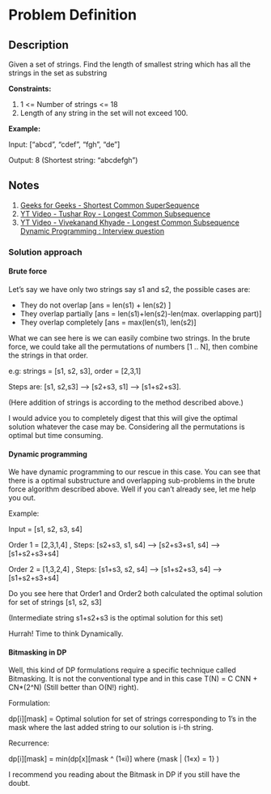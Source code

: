 # Problem Definition

## Description

Given a set of strings. Find the length of smallest string which has all the strings in the set as substring

**Constraints:**

1. 1 <= Number of strings <= 18
1. Length of any string in the set will not exceed 100.

**Example:**

Input: [“abcd”, “cdef”, “fgh”, “de”]

Output: 8 (Shortest string: “abcdefgh”)

## Notes

1. [Geeks for Geeks - Shortest Common SuperSequence](https://www.geeksforgeeks.org/shortest-common-supersequence/)
1. [YT Video - Tushar Roy - Longest Common Subsequence](https://www.youtube.com/watch?v=NnD96abizww)
1. [YT Video - Vivekanand Khyade - Longest Common Subsequence Dynamic Programming : Interview question](https://www.youtube.com/watch?v=43P0xZp3FU4)

### Solution approach

#### Brute force

Let’s say we have only two strings say s1 and s2, the possible cases are:

* They do not overlap [ans = len(s1) + len(s2) ]
* They overlap partially [ans = len(s1)+len(s2)-len(max. overlapping part)]
* They overlap completely [ans = max(len(s1), len(s2)]

What we can see here is we can easily combine two strings. In the brute force, we could take all the permutations of numbers [1 .. N], then combine the strings in that order.

e.g: strings = [s1, s2, s3], order = [2,3,1]

Steps are: [s1, s2,s3] –> [s2+s3, s1] –> [s1+s2+s3].

(Here addition of strings is according to the method described above.)

I would advice you to completely digest that this will give the optimal solution whatever the case may be. Considering all the permutations is optimal but time consuming.

#### Dynamic programming

We have dynamic programming to our rescue in this case. You can see that there is a optimal substructure and overlapping sub-problems in the brute force algorithm described above. Well if you can’t already see, let me help you out.

Example:

Input = [s1, s2, s3, s4]

Order 1 = [2,3,1,4] , Steps: [s2+s3, s1, s4] –> [s2+s3+s1, s4] –> [s1+s2+s3+s4]

Order 2 = [1,3,2,4] , Steps: [s1+s3, s2, s4] –> [s1+s2+s3, s4] –> [s1+s2+s3+s4]

Do you see here that Order1 and Order2 both calculated the optimal solution for set of strings [s1, s2, s3]

(Intermediate string s1+s2+s3 is the optimal solution for this set)

Hurrah! Time to think Dynamically.

#### Bitmasking in DP

Well, this kind of DP formulations require a specific technique called Bitmasking. It is not the conventional type and in this case T(N) = C CNN + CN*(2^N) (Still better than O(N!) right).

Formulation:

dp[i][mask] = Optimal solution for set of strings corresponding to 1’s in the mask where the last added string to our solution is i-th string.

Recurrence:

dp[i][mask] = min(dp[x][mask ^ (1«i)] where {mask | (1«x) = 1} )

I recommend you reading about the Bitmask in DP if you still have the doubt.